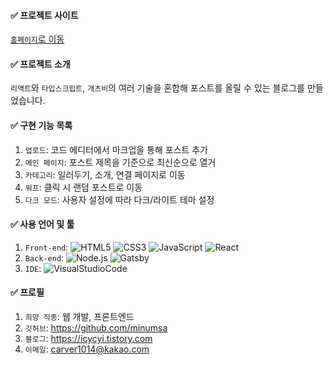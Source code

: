 #### ✅ 프로젝트 사이트

<a href="https://14461.gatsbyjs.io/">`홈페이지`로 이동</a>

#### ✅ 프로젝트 소개

`리액트`와 `타입스크립트`, `개츠비`의 여러 기술을 혼합해 포스트를 올릴 수 있는 블로그를 만들었습니다.

#### ✅ 구현 기능 목록

1. `업로드`: 코드 에디터에서 마크업을 통해 포스트 추가
2. `메인 페이지`: 포스트 제목을 기준으로 최신순으로 열거
3. `카테고리`: 일러두기, 소개, 연결 페이지로 이동
4. `워프`: 클릭 시 랜덤 포스트로 이동
5. `다크 모드`: 사용자 설정에 따라 다크/라이트 테마 설정

#### ✅ 사용 언어 및 툴

1. `Front-end`: <img alt="HTML5" src="https://img.shields.io/badge/html5-%23E34F26.svg?style=for-the-badge&logo=html5&logoColor=white"/> <img alt="CSS3" src="https://img.shields.io/badge/css3-%231572B6.svg?style=for-the-badge&logo=css3&logoColor=white"/> <img alt="JavaScript" src="https://img.shields.io/badge/javascript-%23323330.svg?style=for-the-badge&logo=javascript&logoColor=%23F7DF1E"/> <img alt="React" src="https://img.shields.io/badge/react-%2320232a.svg?style=for-the-badge&logo=react&logoColor=%2361DAFB"/>
2. `Back-end`: <img alt="Node.js" src="https://img.shields.io/badge/Node.js-339933.svg?style=for-the-badge&logo=Node.js&logoColor=white"/> <img alt="Gatsby" src="https://img.shields.io/badge/Gatsby-%23663399.svg?style=for-the-badge&logo=gatsby&logoColor=white"/>
3. `IDE`: <img alt="VisualStudioCode" src="https://img.shields.io/badge/VisualStudioCode-007ACC.svg?style=for-the-badge&logo=VisualStudioCode&logoColor=white"/>

#### ✅ 프로필

1. `희망 직종`: 웹 개발, 프론트엔드
2. `깃허브`: https://github.com/minumsa
3. `블로그`: https://icycyi.tistory.com
4. `이메일`: carver1014@kakao.com
